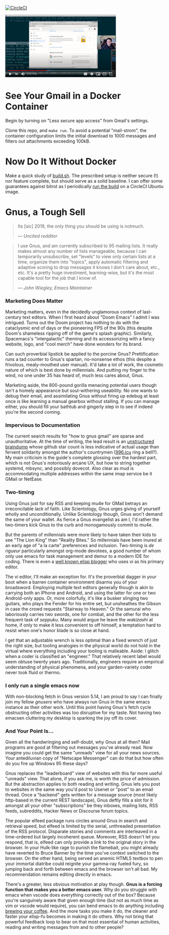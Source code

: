 [![CircleCI](https://circleci.com/gh/dickmao/gnus-imap-walkthrough/tree/master.svg?style=svg)](https://circleci.com/gh/dickmao/gnus-imap-walkthrough/tree/master)

<a href="https://youtu.be/DMpZtC98F_M"><img src=thumbnail.png width="350" height="197" alt="Replacing Thunderbird With Gnus"/></a>

# See Your Gmail in a Docker Container
Begin by turning on "Less secure app access" from Gmail's settings.

Clone this repo, and `make run`.  To avoid a potential "mail-strom", the container configuration limits the initial download to 1000 messages and filters out attachments exceeding 100kB.

# Now Do It Without Docker
Make a quick study of [build.sh](https://github.com/dickmao/gnus-imap-walkthrough/blob/master/build.sh).  The prescribed setup is neither secure (!) nor feature complete, but should serve as a solid baseline.  I can offer some guarantees against bitrot as I periodically [run the build](https://circleci.com/gh/dickmao/gnus-imap-walkthrough) on a CircleCI Ubuntu image.

# Gnus, a Tough Sell
> Its [sic] 2019, the only thing you should be using is notmuch.
>
> &mdash; <cite>Uncited redditor</cite>

> I use Gnus, and am currently subscribed to 95 mailing lists. It really makes almost any number of lists manageable, because I can temporarily unsubscribe, set "levels" to view only certain lists at a time, organize them into "topics", apply automatic filtering and adaptive scoring to drop messages it knows I don't care about, etc., etc. It's a pretty huge investment, learning-wise, but it's the most capable tool for the job that I know of.
>
> &mdash; <cite>John Wiegley, Emacs Maintainer</cite>

### Marketing Does Matter
Marketing matters, even in the decidedly unglamorous context of
last-century text editors.  When I first heard about "Doom Emacs" I admit I was intrigued.  Turns out the Doom project has nothing to do with the cataclysmic end of days or the pioneering FPS of the 90s (this despite Doom's shameless ripping off of the game's splash graphic).  Similarly, Spacemacs's "intergalactic" theming and its accessorizing with a fancy website, logo, and "cool merch" have done wonders for its brand.

Can such proverbial lipstick be applied to the porcine Gnus?  Prettification runs a tad counter to Gnus's spartan, no-nonsense ethos (this despite a frivolous, mealy-mouthed user manual).  It'd take a lot of work, the cosmetic nature of which is best done by millennials.  And putting my finger to the wind, no one under 35 has heard of, much less cares about, Gnus.

Marketing aside, the 800-pound gorilla menacing potential users though isn't a homely appearance but soul-withering useability.  No one wants to debug their email, and assimilating Gnus without firing up edebug at least once is like learning a manual gearbox without stalling.  If you can manage either, you should fill your bathtub and gingerly step in to see if indeed you're the second coming.

### Impervious to Documentation
The current search results for "how to gnus gmail" are sparse and unauthoritative.  At the time of writing, the lead result is an [unstructured braindump](https://github.com/redguardtoo/mastering-emacs-in-one-year-guide/blob/master/gnus-guide-en.org) whose github star count is less indicative of actual usage than fervent solidarity amongst the author's countrymen ([996.icu](https://github.com/996icu/996.ICU) ring a bell?).  My main criticism is the guide's complete glossing over the hardest part, which is not Gnus's notoriously arcane UX, but how to string together systemd, mbsync, and possibly dovecot.  Also clear as mud is accommodating multiple addresses within the same imap service be it GMail or NetEase.

### Two-timing
Using Gnus just for say RSS and keeping mu4e for GMail betrays an irreconcilable lack of faith.  Like Scientology, Gnus urges giving of yourself wholly and unconditionally.  Unlike Scientology though, Gnus won't demand the same of your wallet.  As fierce a Gnus evangelist as am I, I'd rather the two-timers kick Gnus to the curb and monogamously commit to mu4e.

But the parents of millennials were more likely to have taken their kids to see "The Lion King" than "Reality Bites."  So millennials have been inured at an early age of "a la carte" preferences and inclusion.  Two-timing is *de rigueur* particularly amongst org-mode devotees, a good number of whom only use emacs for task management and demur to a modern IDE for coding.  There is even a [well known elisp blogger](https://nullprogram.com) who uses vi as his primary editor.

The vi editor, I'll make an exception for.  It's the proverbial dagger in your boot when a barren container environment disarms you of your broadsword.  Employing multiple text editors generally though is akin to carrying both an IPhone and Android, and using the latter for one or two Android-only apps.  Or, more colorfully, it's like a busker slinging two guitars, who plays the Fender for his entire set, but unsheathes the Gibson in case the crowd requests "Stairway to Heaven."  Or the samurai who laboriously carries two swords, one for combat, and the other for the less frequent task of *seppuku*.  Many would argue he leave the *wakizashi* at home, if only to make it less convenient to off himself, a temptation hard to resist when one's honor blade is so close at hand.

I get that an adjustable wrench is less optimal than a fixed wrench of just the right size, but tooling analogies in the physical world do not hold in the virtual where everything including your tooling is malleable.  Aside: I glitch when a coder is classified an "engineer."  That relatively recent label would seem obtuse twenty years ago.  Traditionally, engineers require an empirical understanding of physical phenomena, and your garden-variety coder never took fluid or thermo.

### I only run a single emacs now
With non-blocking fetch in Gnus version 5.14, I am proud to say I can finally join my fellow *gnusers* who have always run Gnus in the same emacs instance as their other work.  Until this point having Gnus's fetch cycle obstructing other activities was too disruptive for my taste.  Not having two emacsen cluttering my desktop is sparking the joy off its cover.

### And Your Point Is...
Given all the handwringing and self-doubt, why Gnus at all then?  Mail programs are good at filtering out messages you've already read.  Now imagine you could get the same "unreads" view for all your news sources.  Your antediluvian copy of "Netscape Messenger" can do that but how often do you fire up Windows 95 these days?

Gnus replaces the "leaderboard" view of websites with this far more useful "unreads" view.  That alone, if you ask me, is worth the price of admission.  But the abstraction applies to both reading and writing.  Gnus lets you post to websites in the same way you'd post to Usenet or "post" to an email thread.  Once a "backend" gets written for a message source (most likely http-based in the current REST landscape), Gnus deftly fills a slot for it amongst all your other "subscriptions" be they inboxes, mailing lists, RSS feeds, subreddits, Hacker News or Discourse forum topics.

The popular elfeed package runs circles around Gnus in search and retrieval speed, but elfeed is limited by the serial, unthreaded presentation of the RSS protocol.  Disparate stories and comments are interleaved in a time-ordered but largely incoherent queue.  Moreover, RSS doesn't let you respond, that is, elfeed can only provide a link to the original story in the browser.  In your Hulk-like rage to punish the flamebait, you might already have reverted to Bruce Banner by the time you've context switched to the browser.  On the other hand, being served an anemic HTML5 textbox to pen your immortal diatribe could reignite your gamma-ray fueled fury, so jumping back and forth between emacs and the browser isn't all bad.  My recommendation remains editing directly in emacs.

There's a greater, less obvious motivation at play though. **Gnus is a forcing function that makes you a better emacs user.**  Why do you struggle with emacs when vscode does everything correctly out of the box?  Because you're sanguinely aware that given enough time (but not as much time as vim or vscode would require), you can bend emacs to do anything including [brewing your coffee](https://youtu.be/y0LEW7a0LoQ).  And the more tasks you make it do, the cleaner and faster your elisp-fu becomes in making it do others.  Why not bring that powerful feedback loop to bear on that most essential of human activities, reading and writing messages from and to other people?
